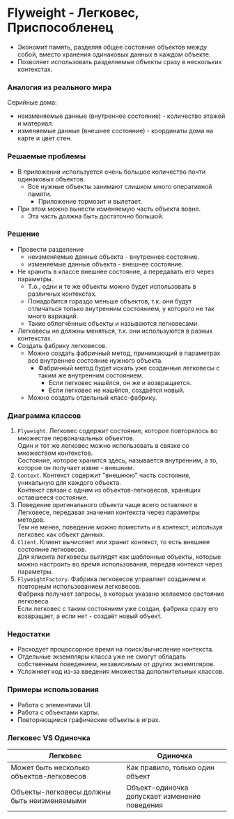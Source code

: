 ﻿# Flyweight - Легковес, Приспособленец
* Экономит память, разделяя общее состояние объектов между собой, вместо хранения одинаковых данных в каждом объекте.
* Позволяет использовать разделяемые объекты сразу в нескольких контекстах.

### Аналогия из реального мира
Серийные дома:
* неизменяемые данные (внутреннее состояние) - количество этажей и материал.
* изменяемые данные (внешнее состояние) - координаты дома на карте и цвет стен.

### Решаемые проблемы
* В приложении используется очень большое количество почти одинаковых объектов.
  * Все нужные объекты занимают слишком много оперативной памяти.
    * Приложение тормозит и вылетает.
* При этом можно вынести изменяемую часть объекта вовне.
  * Эта часть должна быть достаточно большой.

### Решение
* Провести разделение
  * неизменяемые данные объекта - внутреннее состояние.
  * изменяемые данные объекта - внешнее состояние.
* Не хранить в классе внешнее состояние, а передавать его через параметры.
  * Т.о., одни и те же объекты можно будет использовать в различных контекстах.
  * Понадобится гораздо меньше объектов, т.к. они будут отличаться только внутренним состоянием, у которого не так много вариаций.
  * Такие облегчённые объекты и называются легковесами.
* Легковесы не должны меняться, т.к. они используются в разных контекстах.
* Создать фабрику легковесов.
  * Можно создать фабричный метод, принимающий в параметрах всё внутреннее состояние нужного объекта.
    * Фабричный метод будет искать уже созданные легковесы с таким же внутренним состоянием.
      * Если легковес нашёлся, он же и возвращается.
      * Если легковес не нашёлся, создаётся новый.
  * Можно создать отдельный класс-фабрику.

### Диаграмма классов
1. `Flyweight`. Легковес содержит состояние, которое повторялось во множестве первоначальных объектов.  
Один и тот же легковес можно использовать в связке со множеством контекстов.  
Состояние, которое хранится здесь, называется внутренним, а то, которое он получает извне - внешним.
2. `Context`. Контекст содержит "внешнюю" часть состояния, уникальную для каждого объекта.  
Контекст связан с одним из объектов-легковесов, хранящих оставшееся состояние.
3. Поведение оригинального объекта чаще всего оставляют в Легковесе, передавая значения контекста через параметры методов.  
Тем не менее, поведение можно поместить и в контекст, используя легковес как объект данных.
4. `Client`. Клиент вычисляет или хранит контекст, то есть внешнее состояние легковесов.  
Для клиента легковесы выглядят как шаблонные объекты, которые можно настроить во время использования, передав контекст через параметры.
5. `FlyweightFactory`. Фабрика легковесов управляет созданием и повторным использованием легковесов.  
Фабрика получает запросы, в которых указано желаемое состояние легковеса.  
Если легковес с таким состоянием уже создан, фабрика сразу его возвращает, а если нет - создаёт новый объект.

### Недостатки
* Расходует процессорное время на поиск/вычисление контекста.
* Отдельные экземпляры класса уже не смогут обладать собственным поведением, независимым от других экземпляров.
* Усложняет код из-за введения множества дополнительных классов.

### Примеры использования
* Работа с элементами UI.
* Работа с объектами карты.
* Повторяющиеся графические объекты в играх.

### Легковес VS Одиночка
| Легковес                                    | Одиночка                                      |
|---------------------------------------------|-----------------------------------------------|
| Может быть несколько объектов-легковесов    | Как правило, только один объект               |
| Объекты-легковесы должны быть неизменяемыми | Объект-одиночка допускает изменение поведения |
